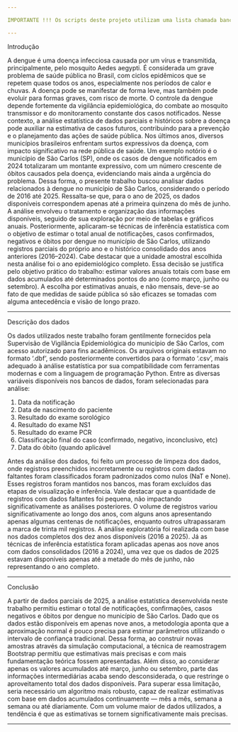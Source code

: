 ```yaml
---

IMPORTANTE !!! Os scripts deste projeto utilizam uma lista chamada bancos_de_dados contendo os caminhos para os arquivos .csv referentes aos dados da dengue entre 2016 e 2025. No entanto, esses caminhos estão atualmente configurados para um diretório específico do computador local do autor. Para que os scripts funcionem corretamente no seu computador, é necessário alterar os caminhos dos arquivos na lista bancos_de_dados para refletirem o local onde os arquivos .csv estão salvos no seu sistema.

---
```

Introdução

A dengue é uma doença infecciosa causada por um vírus e transmitida, principalmente, pelo mosquito Aedes aegypti. É considerada um grave problema de saúde pública no Brasil, com ciclos epidêmicos que se repetem quase todos os anos, especialmente nos períodos de calor e chuvas. A doença pode se manifestar de forma leve, mas também pode evoluir para formas graves, com risco de morte. O controle da dengue depende fortemente da vigilância epidemiológica, do combate ao mosquito transmissor e do monitoramento constante dos casos notificados. Nesse contexto, a análise estatística de dados parciais e históricos sobre a doença pode auxiliar na estimativa de casos futuros, contribuindo para a prevenção e o planejamento das ações de saúde pública.
Nos últimos anos, diversos municípios brasileiros enfrentam surtos expressivos da doença, com impacto significativo na rede pública de saúde. Um exemplo notório é o município de São Carlos (SP), onde os casos de dengue notificados em 2024 totalizaram um montante expressivo, com um número crescente de óbitos causados pela doença, evidenciando mais ainda a urgência do problema. Dessa forma, o presente trabalho buscou analisar dados relacionados à dengue no município de São Carlos, considerando o período de 2016 até 2025. Ressalta-se que, para o ano de 2025, os dados disponíveis correspondem apenas até a primeira quinzena do mês de junho. A análise envolveu o tratamento e organização das informações disponíveis, seguido de sua exploração por meio de tabelas e gráficos anuais. Posteriormente, aplicaram-se técnicas de inferência estatística com o objetivo de estimar o total anual de notificações, casos confirmados, negativos e óbitos por dengue no município de São Carlos, utilizando registros parciais do próprio ano e o histórico consolidado dos anos anteriores (2016–2024).
Cabe destacar que a unidade amostral escolhida nesta análise foi o ano epidemiológico completo. Essa decisão se justifica pelo objetivo prático do trabalho: estimar valores anuais totais com base em dados acumulados até determinados pontos do ano (como março, junho ou setembro). A escolha por estimativas anuais, e não mensais, deve-se ao fato de que medidas de saúde pública só são eficazes se tomadas com alguma antecedência e visão de longo prazo. 

---
Descrição dos dados

Os dados utilizados neste trabalho foram gentilmente fornecidos pela Supervisão de Vigilância Epidemiológica do município de São Carlos, com acesso autorizado para fins acadêmicos. Os arquivos originais estavam no formato ‘.dbf’, sendo posteriormente convertidos para o formato ‘.csv’, mais adequado à análise estatística por sua compatibilidade com ferramentas modernas e com a linguagem de programação Python.
Entre as diversas variáveis disponíveis nos bancos de dados, foram selecionadas para análise:

1. Data da notificação
2. Data de nascimento do paciente
3. Resultado do exame sorológico
4. Resultado do exame NS1
5. Resultado do exame PCR
6. Classificação final do caso (confirmado, negativo, inconclusivo, etc)
7. Data do óbito (quando aplicável
	
Antes da análise dos dados, foi feito um processo de limpeza dos dados, onde registros preenchidos incorretamente ou registros com dados faltantes foram classificados foram padronizados como nulos (NaT e None). Esses registros foram mantidos nos bancos, mas foram excluídos das etapas de visualização e inferência. Vale destacar que a quantidade de registros com dados faltantes foi pequena, não impactando significativamente as análises posteriores.
O volume de registros variou significativamente ao longo dos anos, com alguns anos apresentando apenas algumas centenas de notificações, enquanto outros ultrapassaram a marca de trinta mil registros. A análise exploratória foi realizada com base nos dados completos dos dez anos disponíveis (2016 a 2025). Já as técnicas de inferência estatística foram aplicadas apenas aos nove anos com dados consolidados (2016 a 2024), uma vez que os dados de 2025 estavam disponíveis apenas até a metade do mês de junho, não representando o ano completo.

---
Conclusão

A partir de dados parciais de 2025, a análise estatística desenvolvida neste trabalho permitiu estimar o total de notificações, confirmações, casos negativos e óbitos por dengue no município de São Carlos. Dado que os dados estão disponíveis em apenas nove anos, a metodologia aponta que a aproximação normal é pouco precisa para estimar parâmetros utilizando o intervalo de confiança tradicional. Dessa forma, ao construir novas amostras através da simulação computacional, a técnica de reamostragem Bootstrap permitiu que estimativas mais precisas e com mais fundamentação teórica fossem apresentadas. Além disso, ao considerar apenas os valores acumulados até março, junho ou setembro, parte das informações intermediárias acaba sendo desconsiderada, o que restringe o aproveitamento total dos dados disponíveis. Para superar essa limitação, seria necessário um algoritmo mais robusto, capaz de realizar estimativas com base em dados acumulados continuamente — mês a mês, semana a semana ou até diariamente. Com um volume maior de dados utilizados, a tendência é que as estimativas se tornem significativamente mais precisas.

---
